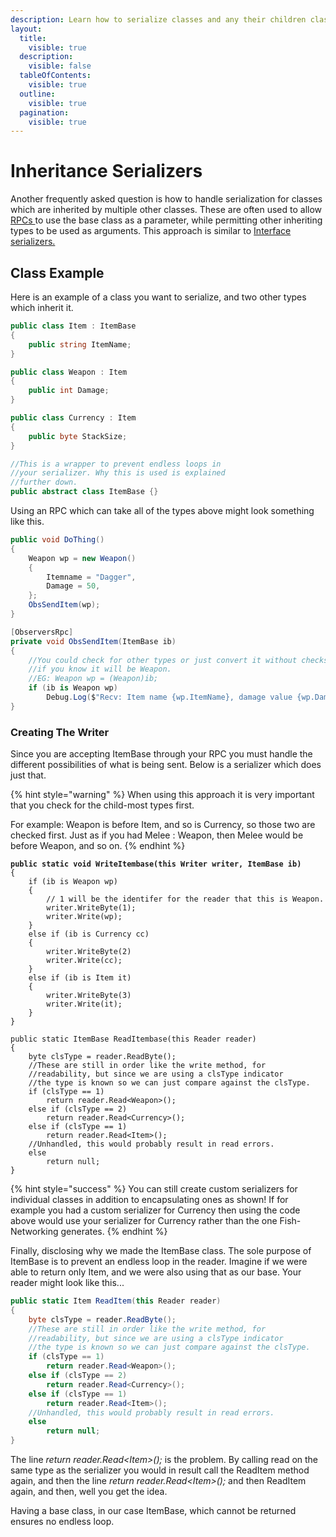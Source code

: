 ```yaml
---
description: Learn how to serialize classes and any their children classes.
layout:
  title:
    visible: true
  description:
    visible: false
  tableOfContents:
    visible: true
  outline:
    visible: true
  pagination:
    visible: true
---
```


# Inheritance Serializers

Another frequently asked question is how to handle serialization for classes which are inherited by multiple other classes. These are often used to allow [RPCs ](../remote-procedure-calls/)to use the base class as a parameter, while permitting other inheriting types to be used as arguments. This approach is similar to [Interface serializers.](interface-serializers.md)

## Class Example

Here is an example of a class you want to serialize, and two other types which inherit it.

```csharp
public class Item : ItemBase
{
    public string ItemName;
}

public class Weapon : Item
{
    public int Damage;
}

public class Currency : Item
{
    public byte StackSize;
}

//This is a wrapper to prevent endless loops in
//your serializer. Why this is used is explained
//further down.
public abstract class ItemBase {}
```

Using an RPC which can take all of the types above might look something like this.

```csharp
public void DoThing()
{
    Weapon wp = new Weapon()
    {
        Itemname = "Dagger",
        Damage = 50,
    };
    ObsSendItem(wp);
}

[ObserversRpc]
private void ObsSendItem(ItemBase ib)
{
    //You could check for other types or just convert it without checks
    //if you know it will be Weapon.
    //EG: Weapon wp = (Weapon)ib;
    if (ib is Weapon wp)
        Debug.Log($"Recv: Item name {wp.ItemName}, damage value {wp.Damage}.");
}
```

### Creating The Writer

Since you are accepting ItemBase through your RPC you must handle the different possibilities of what is being sent. Below is a serializer which does just that.



{% hint style="warning" %}
When using this approach it is very important that you check for the child-most types first.&#x20;

For example: Weapon is before Item, and so is Currency, so those two are checked first. Just as if you had Melee : Weapon, then Melee would be before Weapon, and so on.
{% endhint %}

<pre class="language-csharp"><code class="lang-csharp"><strong>public static void WriteItembase(this Writer writer, ItemBase ib)
</strong>{
    if (ib is Weapon wp)
    {
        // 1 will be the identifer for the reader that this is Weapon.
        writer.WriteByte(1); 
        writer.Write(wp);
    }
    else if (ib is Currency cc)
    {
        writer.WriteByte(2)
        writer.Write(cc);
    }
    else if (ib is Item it)
    {
        writer.WriteByte(3)
        writer.Write(it);
    }
}

public static ItemBase ReadItembase(this Reader reader)
{
    byte clsType = reader.ReadByte();
    //These are still in order like the write method, for
    //readability, but since we are using a clsType indicator
    //the type is known so we can just compare against the clsType.
    if (clsType == 1)
        return reader.Read&#x3C;Weapon>();
    else if (clsType == 2)
        return reader.Read&#x3C;Currency>();
    else if (clsType == 1)
        return reader.Read&#x3C;Item>();
    //Unhandled, this would probably result in read errors.
    else
        return null;
}
</code></pre>

{% hint style="success" %}
You can still create custom serializers for individual classes in addition to encapsulating ones as shown! If for example you had a custom serializer for Currency then using the code above would use your serializer for Currency rather than the one Fish-Networking generates.
{% endhint %}

Finally, disclosing why we made the ItemBase class. The sole purpose of ItemBase is to prevent an endless loop in the reader. Imagine if we were able to return only Item, and we were also using that as our base. Your reader might look like this...

```csharp
public static Item ReadItem(this Reader reader)
{
    byte clsType = reader.ReadByte();
    //These are still in order like the write method, for
    //readability, but since we are using a clsType indicator
    //the type is known so we can just compare against the clsType.
    if (clsType == 1)
        return reader.Read<Weapon>();
    else if (clsType == 2)
        return reader.Read<Currency>();
    else if (clsType == 1)
        return reader.Read<Item>();
    //Unhandled, this would probably result in read errors.
    else
        return null;
}
```

The line _return reader.Read\<Item>();_ is the problem. By calling read on the same type as the serializer you would in result call the ReadItem method again, and then the line _return reader.Read\<Item>();_ and then ReadItem again, and then, well you get the idea.

Having a base class, in our case ItemBase, which cannot be returned ensures no endless loop.
